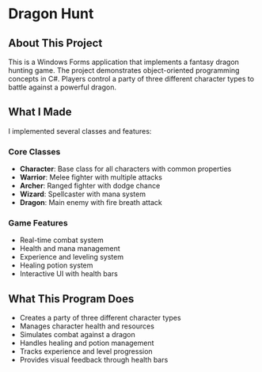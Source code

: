 # Dragon Hunt

## About This Project
This is a Windows Forms application that implements a fantasy dragon hunting game. The project demonstrates object-oriented programming concepts in C#. Players control a party of three different character types to battle against a powerful dragon.

## What I Made
I implemented several classes and features:

### Core Classes
- **Character**: Base class for all characters with common properties
- **Warrior**: Melee fighter with multiple attacks
- **Archer**: Ranged fighter with dodge chance
- **Wizard**: Spellcaster with mana system
- **Dragon**: Main enemy with fire breath attack

### Game Features
- Real-time combat system
- Health and mana management
- Experience and leveling system
- Healing potion system
- Interactive UI with health bars

## What This Program Does
- Creates a party of three different character types
- Manages character health and resources
- Simulates combat against a dragon
- Handles healing and potion management
- Tracks experience and level progression
- Provides visual feedback through health bars